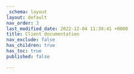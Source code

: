 ```yaml
---
_schema: layout
layout: default
nav_order: 3
last_modified_date: 2022-12-04 11:39:41 +0000
title: Client documentation
nav_exclude: false
has_children: true
has_toc: true
published: false

---
```

